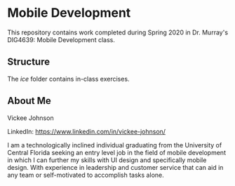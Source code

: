 # Mobile Development
This repository contains work completed during Spring 2020 in Dr. Murray's DIG4639: Mobile Development class.

## Structure
The *ice* folder contains in-class exercises. 

## About Me
Vickee Johnson

LinkedIn: https://www.linkedin.com/in/vickee-johnson/

I am a technologically inclined individual graduating from the University of Central Florida seeking an entry level job in the field of mobile development in which I can further my skills with UI design and specifically mobile design. With experience in leadership and customer service that can aid in any team or self-motivated to accomplish tasks alone.